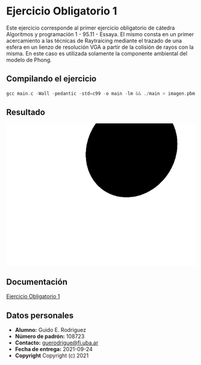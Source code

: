 # Ejercicio Obligatorio 1

Este ejercicio corresponde al primer ejercicio obligatorio de cátedra Algoritmos y programación 1 - 95.11 - Essaya.
El mismo consta en un primer acercamiento a las técnicas de Raytraicing mediante el trazado de una esfera en un lienzo de resolución VGA a partir de la colisión de rayos con la misma.
En este caso es utilizada solamente la componente ambiental del modelo de Phong.

## Compilando el ejercicio

``` c
gcc main.c -Wall -pedantic -std=c99 -o main -lm && ./main > imagen.pbm && convert imagen.pbm imagen.png
 ```

## Resultado

<p align="center">
   <img align="center" width="640" src="imagen.png" />
</p>


## Documentación

[Ejercicio Obligatorio 1](https://ejercicio-obligatorio-1.netlify.app/index.html)

## Datos personales

- **Alumno:** Guido E. Rodriguez  
- **Número de padrón:** 108723  
- **Contacto:** guerodrigue@fi.uba.ar  
- **Fecha de entrega:** 2021-09-24  
- **Copyright** Copyright (c) 2021
